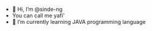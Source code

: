 - 👋 Hi, I’m @sinde-ng
-    You can call me yafi'
- 🌱 I’m currently learning JAVA programming language

